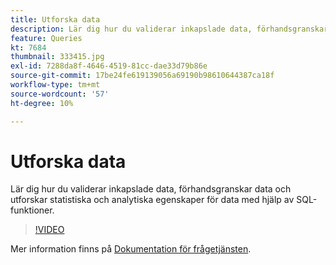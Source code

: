 ```yaml
---
title: Utforska data
description: Lär dig hur du validerar inkapslade data, förhandsgranskar data och utforskar statistiska och analytiska egenskaper för data med hjälp av SQL-funktioner.
feature: Queries
kt: 7684
thumbnail: 333415.jpg
exl-id: 7288da8f-4646-4519-81cc-dae33d79b86e
source-git-commit: 17be24fe619139056a69190b98610644387ca18f
workflow-type: tm+mt
source-wordcount: '57'
ht-degree: 10%

---
```


# Utforska data

Lär dig hur du validerar inkapslade data, förhandsgranskar data och utforskar statistiska och analytiska egenskaper för data med hjälp av SQL-funktioner.

>[!VIDEO](https://video.tv.adobe.com/v/333415?quality=12&learn=on)

Mer information finns på [Dokumentation för frågetjänsten](https://experienceleague.adobe.com/docs/experience-platform/query/home.html?lang=sv).
